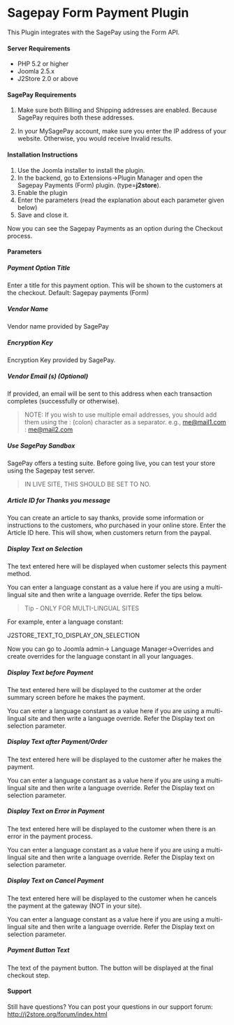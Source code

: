 # Sagepay Form Payment Plugin

This Plugin integrates with the SagePay using the Form API.

#### Server Requirements

- PHP 5.2 or higher
- Joomla 2.5.x
- J2Store 2.0 or above

#### SagePay Requirements

1. Make sure both Billing and Shipping addresses are enabled. Because SagePay requires both these addresses.

2. In your MySagePay account, make sure you enter the IP address of your website. Otherwise, you would receive Invalid results.

#### Installation Instructions

1. Use the Joomla installer to install the plugin.
2. In the backend, go to Extensions->Plugin Manager and open the Sagepay Payments (Form) plugin. (type=**j2store**).
3. Enable the plugin
4. Enter the parameters (read the explanation about each parameter given below)
5. Save and close it.

Now you can see the Sagepay Payments as an option during the Checkout process.

#### Parameters

##### Payment Option Title

Enter a title for this payment option. This will be shown to the customers at the checkout. Default: Sagepay payments (Form)

##### Vendor Name

Vendor name provided by SagePay

##### Encryption Key

Encryption Key provided by SagePay.

##### Vendor Email (s) (Optional)

If provided, an email will be sent to this address when each transaction completes (successfully or otherwise).

> NOTE: If you wish to use multiple email addresses, you should add them using the : (colon) character as a separator. e.g., me@mail1.com : me@mail2.com

##### Use SagePay Sandbox

SagePay offers a testing suite. Before going live, you can test your store using the Sagepay test server.

> IN LIVE SITE, THIS SHOULD BE SET TO NO.

##### Article ID for Thanks you message

You can create an article to say thanks, provide some information or instructions to the customers, who purchased in your online store. Enter the Article ID here. This will show, when customers return from the paypal.

##### Display Text on Selection

The text entered here will be displayed when customer selects this payment method.

You can enter a language constant as a value here if you are using a multi-lingual site and then write a language override. Refer the tips below.

> Tip - ONLY FOR MULTI-LINGUAL SITES

For example, enter a language constant:

J2STORE_TEXT_TO_DISPLAY_ON_SELECTION

Now you can go to Joomla admin-> Language Manager->Overrides and create overrides for the language constant in all your languages.

##### Display Text before Payment

The text entered here will be displayed to the customer at the order summary screen before he makes the payment.

You can enter a language constant as a value here if you are using a multi-lingual site and then write a language override. Refer the Display text on selection parameter.

##### Display Text after Payment/Order

The text entered here will be displayed to the customer after he makes the payment.

You can enter a language constant as a value here if you are using a multi-lingual site and then write a language override. Refer the Display text on selection parameter.

##### Display Text on Error in Payment

The text entered here will be displayed to the customer when there is an error in the payment process.

You can enter a language constant as a value here if you are using a multi-lingual site and then write a language override. Refer the Display text on selection parameter.

##### Display Text on Cancel Payment

The text entered here will be displayed to the customer when he cancels the payment at the gateway (NOT in your site).

You can enter a language constant as a value here if you are using a multi-lingual site and then write a language override. Refer the Display text on selection parameter.

##### Payment Button Text

The text of the payment button. The button will be displayed at the final checkout step.

#### Support

Still have questions? You can post your questions in our support forum: <http://j2store.org/forum/index.html>

